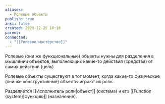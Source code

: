 ```yaml
---
aliases:
  - Ролевые объекты
publish: true
anki: false
created: 2023-12-25 18:10
parent: 
connected:
  - "[[Ролевое мастерство]]"
---
```


Ролевые (они же функциональные) объекты нужны для разделения в мышлении объектов, выполняющих какие-то действия (средства) от самих действий (цель)

Ролевые объекты существуют в тот момент, когда какие-то физические (они же конструктивные) объекты играют их роль.

Разделяется [[Исполнитель роли|объект]] (система) и его [[Function (system)|функцию]] (назначение).














